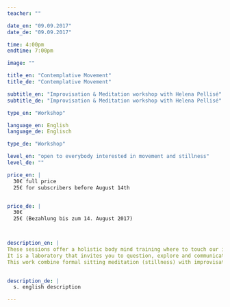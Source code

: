 ```yaml
---
teacher: ""

date_en: "09.09.2017"
date_de: "09.09.2017"

time: 4:00pm
endtime: 7:00pm

image: ""

title_en: "Contemplative Movement"
title_de: "Contemplative Movement"

subtitle_en: "Improvisation & Meditation workshop with Helena Pellisé"
subtitle_de: "Improvisation & Meditation workshop with Helena Pellisé"

type_en: "Workshop"

language_en: English
language_de: Englisch

type_de: "Workshop"

level_en: "open to everybody interested in movement and stillness"
level_de: ""

price_en: |
  30€ full price    
  25€ for subscribers before August 14th  


price_de: |
  30€     
  25€ (Bezahlung bis zum 14. August 2017)



description_en: |  
These sessions offer a holistic body mind training where to touch our inherent creativity through the practice of improvisation in movement and the support of meditation. 
It is a laboratory that invites you to question, explore and communicate from an authentic place. The dynamics that arise from these explorations inform us of the decisions that we are taking constantly and how they affect the way we relate to ourselves, others and our environment.
This work combine formal sitting meditation (stillness) with improvisation in a structured setting (movement), at a personal and collective level. The exercises allow our imagination to arise in the context of body-mind relationship and from that place, we can fully embody the expression of the present moment and begin to move our true dance. 

  
description_de: |
  s. english description  

---
```



